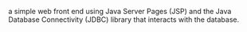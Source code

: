 a simple web front end using Java Server Pages (JSP) and the Java Database Connectivity (JDBC) library that interacts with the database.

